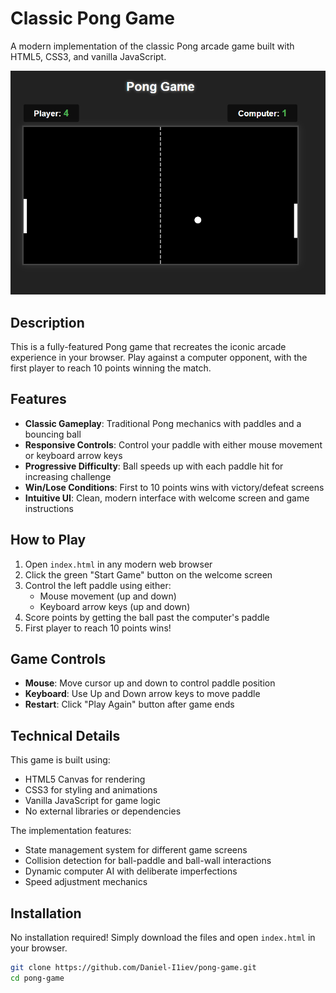 # Classic Pong Game

A modern implementation of the classic Pong arcade game built with HTML5, CSS3, and vanilla JavaScript.

![Pong Game Screenshot](PingPongGame.png)

## Description

This is a fully-featured Pong game that recreates the iconic arcade experience in your browser. Play against a computer opponent, with the first player to reach 10 points winning the match.

## Features

- **Classic Gameplay**: Traditional Pong mechanics with paddles and a bouncing ball
- **Responsive Controls**: Control your paddle with either mouse movement or keyboard arrow keys
- **Progressive Difficulty**: Ball speeds up with each paddle hit for increasing challenge
- **Win/Lose Conditions**: First to 10 points wins with victory/defeat screens
- **Intuitive UI**: Clean, modern interface with welcome screen and game instructions

## How to Play

1. Open `index.html` in any modern web browser
2. Click the green "Start Game" button on the welcome screen
3. Control the left paddle using either:
   - Mouse movement (up and down)
   - Keyboard arrow keys (up and down)
4. Score points by getting the ball past the computer's paddle
5. First player to reach 10 points wins!

## Game Controls

- **Mouse**: Move cursor up and down to control paddle position
- **Keyboard**: Use Up and Down arrow keys to move paddle
- **Restart**: Click "Play Again" button after game ends

## Technical Details

This game is built using:
- HTML5 Canvas for rendering
- CSS3 for styling and animations
- Vanilla JavaScript for game logic
- No external libraries or dependencies

The implementation features:
- State management system for different game screens
- Collision detection for ball-paddle and ball-wall interactions
- Dynamic computer AI with deliberate imperfections
- Speed adjustment mechanics

## Installation

No installation required! Simply download the files and open `index.html` in your browser.

```bash
git clone https://github.com/Daniel-I1iev/pong-game.git
cd pong-game
